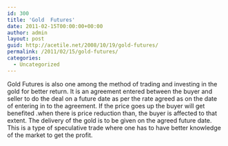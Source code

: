 ```yaml
---
id: 300
title: 'Gold  Futures'
date: 2011-02-15T00:00:00+00:00
author: admin
layout: post
guid: http://acetile.net/2008/10/19/gold-futures/
permalink: /2011/02/15/gold-futures/
categories:
  - Uncategorized
---
```

Gold Futures is also one among the method of trading and investing in the gold for better return. It is an agreement entered between the buyer and seller to do the deal on a future date as per the rate agreed as on the date of entering in to the agreement. If the price goes up the buyer will get benefited .when there is price reduction than, the buyer is affected to that extent. The delivery of the gold is to be given on the agreed future date. This is a type of speculative trade where one has to have better knowledge of the market to get the profit.